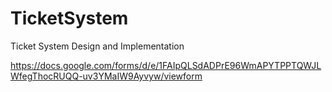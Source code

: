 # TicketSystem
Ticket System Design and Implementation

https://docs.google.com/forms/d/e/1FAIpQLSdADPrE96WmAPYTPPTQWJLWfegThocRUQQ-uv3YMaIW9Ayvyw/viewform
